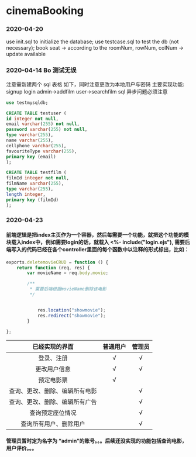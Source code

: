 # cinemaBooking

### 2020-04-20
use init.sql to initialize the database;
use testcase.sql to test the db (not necessary);
book seat -> according to the roomNum, rowNum, colNum -> update available

### 2020-04-14 Bo 测试无误
注意需新建两个 sql 表格 如下，同时注意更改为本地用户与密码
主要实现功能: signup login admin->addfilm user->searchfilm
sql 异步问题必须注意

```sql
use testmysqldb;

CREATE TABLE testuser (
id integer not null,
email varchar(255) not null,
password varchar(255) not null,
type varchar(255),
name varchar(255),
cellphone varchar(255),
favouriteType varchar(255),
primary key (email)
);
```
```sql
CREATE TABLE testfilm (
filmId integer not null,
filmName varchar(255),
type varchar(255),
length integer,
primary key (filmId)
);
```

### 2020-04-23

#### 前端逻辑是把index主页作为一个容器，然后每需要一个功能，就把这个功能的模块载入index中，例如需要login的话，就载入 <%- include("login.ejs"), 需要后端写入的代码已经在各个controller里面的每个函数中以注释的形式标出，比如：

```javascript
exports.deletemovieCRUD = function () {
    return function (req, res) {
        var movieName = req.body.movie;

        /**
         * 需要后端根据movieName删除该电影
         */


            res.location("showmovie");
            res.redirect("showmovie");
        }

};
```

|         已经实现的界面         | 普通用户 | 管理员 |
| :----------------------------: | :------: | :----: |
|           登录、注册           |    √     |   √    |
|          更改用户信息          |    √     |   √    |
|           预定电影票           |    √     |        |
| 查询、更改、删除、编辑所有电影 |          |   √    |
| 查询、更改、删除、编辑所有广告 |          |   √    |
|        查询预定座位情况        |          |   √    |
|     查询所有用户、删除用户     |          |   √    |

#### 管理员暂时定为名字为 “admin”的账号。。。后续还没实现的功能包括查询电影，用户评价。。。

